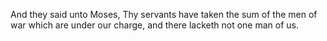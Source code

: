 And they said unto Moses, Thy servants have taken the sum of the men of war which are under our charge, and there lacketh not one man of us.
